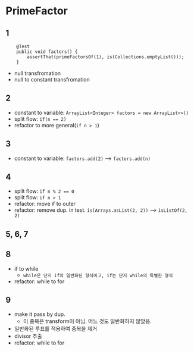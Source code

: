 # PrimeFactor

## 1

```
	@Test
	public void factors() {
		assertThat(primeFactorsOf(1), is(Collections.emptyList()));
	}
```

- null transfromation
- null to constant transfromation

## 2

- constant to variable: `ArrayList<Integer> factors = new ArrayList<>()`
- split flow: `if(n == 2)`
- refactor to more general(`if n > 1`)

## 3

- constant to variable: `factors.add(2)` --> `factors.add(n)`

## 4

- split flow: `if n % 2 == 0`
- split flow: `if n > 1`
- refactor: move if to outer
- refactor: remove dup. in test. `is(Arrays.asList(2, 2))` --> `isListOf(2, 2)`

## 5, 6, 7

## 8

- if to while
	- `while은 단지 if의 일반화된 형식이고, if는 단지 while의 특별한 형식`
- refactor: while to for

## 9

- make it pass by dup.
	- 이 중복은 transform이 아님. 어느 것도 일반화하지 않았음.
- 일반화된 루프를 적용하여 중복을 제거
- divisor 추출
- refactor: while to for